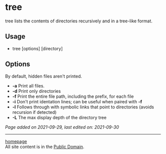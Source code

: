 # tree
tree lists the contents of directories recursively and in a tree-like format.

## Usage
- tree [options] [directory]

## Options
By default, hidden files aren't printed.
- **-a** Print all files.
- **-d** Print only directories
- **-f** Print the entire file path, including the prefix, for each file
- **-i** Don't print identation lines; can be useful when paired with **-f**
- **-l** Follows through with symbolic links that point to directories (avoids recursion if detected)
- **-L** The max display depth of the directory tree

*Page added on 2021-09-29, last edited on: 2021-09-30*

---

[homepage](../index.html)\
All site content is in the [Public Domain](http://unlicense.org/).
